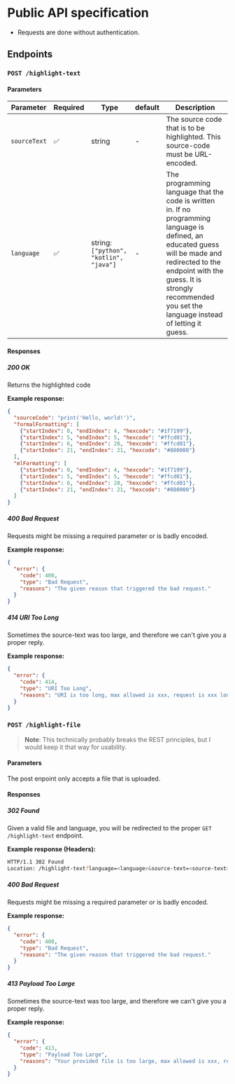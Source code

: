 # Public API specification

* Requests are done without authentication.

## Endpoints

### `POST /highlight-text`

#### Parameters

| Parameter    | Required | Type                                  | default | Description                                                                                                                                                                                                                                             |
| ------------ | -------- | ------------------------------------- | ------- | ------------------------------------------------------------------------------------------------------------------------------------------------------------------------------------------------------------------------------------------------------- |
| `sourceText` | ✅        | string                                | -       | The source code that is to be highlighted. This source-code must be URL-encoded.                                                                                                                                                                        |
| `language`   | ✅        | string:`["python", "kotlin", "java"]` | -       | The programming language that the code is written in. If no programming language is defined, an educated guess will be made and redirected to the endpoint with the guess. It is strongly recommended you set the language instead of letting it guess. |

#### Responses

##### 200 OK

Returns the highlighted code

**Example response:**

```json
{
  "sourceCode": "print('Hello, world!')",
  "formalFormatting": [
    {"startIndex": 0, "endIndex": 4, "hexcode": "#1f7199"}, 
    {"startIndex": 5, "endIndex": 5, "hexcode": "#ffcd01"}, 
    {"startIndex": 6, "endIndex": 20, "hexcode": "#ffcd01"},
    {"startIndex": 21, "endIndex": 21, "hexcode": "#880000"}
  ],
  "mlFormatting": [
    {"startIndex": 0, "endIndex": 4, "hexcode": "#1f7199"}, 
    {"startIndex": 5, "endIndex": 5, "hexcode": "#ffcd01"}, 
    {"startIndex": 6, "endIndex": 20, "hexcode": "#ffcd01"},
    {"startIndex": 21, "endIndex": 21, "hexcode": "#880000"}
  ]
}
```

##### 400 Bad Request

Requests might be missing a required parameter or is badly encoded.

**Example response:**

```json
{
  "error": {
    "code": 400,
    "type": "Bad Request",
    "reasons": "The given reason that triggered the bad request."
  }
}
```

##### 414 URI Too Long

Sometimes the source-text was too large, and therefore we can't give you a proper reply.

**Example response:**

```json
{
  "error": {
    "code": 414,
    "type": "URI Too Long",
    "reasons": "URI is too long, max allowed is xxx, request is xxx long."
  }
}
```

### `POST /highlight-file`

>  **Note**: This technically probably breaks the REST principles, but I would keep it that way for usability.

#### Parameters

The post enpoint only accepts a file that is uploaded.

#### Responses

##### 302 Found

Given a valid file and language, you will be redirected to the proper `GET /highlight-text` endpoint.

**Example response (Headers):**

```bash
HTTP/1.1 302 Found
Location: /highlight-text?language=<language>&source-text=<source-text>
```

##### 400 Bad Request

Requests might be missing a required parameter or is badly encoded.

**Example response:**

```json
{
  "error": {
    "code": 400,
    "type": "Bad Request",
    "reasons": "The given reason that triggered the bad request."
  }
}
```

##### 413 Payload Too Large

Sometimes the source-text was too large, and therefore we can't give you a proper reply.

**Example response:**

```json
{
  "error": {
    "code": 413,
    "type": "Payload Too Large",
    "reasons": "Your provided file is too large, max allowed is xxx, request is xxx long."
  }
}
```
